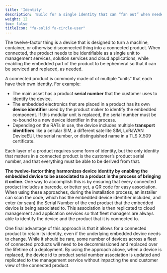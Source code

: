 ```yaml
---
title: 'Identity'
description: 'Build for a single identity that can “fan out” when needed.'
weight: 12
toc: false
titleIcon: "fa-solid fa-circle-user"
---
```


The twelve-factor thing is a device that is designed to turn a machine, container, or otherwise disconnected thing into a connected product. When connected, the product needs to be identifiable as a single unit to management services, solution services and cloud applications, while enabling the embedded part of the product to be ephemeral so that it can be serviced and replaced, as needed.

A connected product is commonly made of of multiple “units” that each have their own identity. For example:

- The main asset has a product **serial number** that the customer uses to identify the device.
- The embedded electronics that are placed in a product has its own **device identifier** used by the product maker to identify the embedded component. If this modular unit is replaced, the serial number must be re-bound to a new device identifier in the process.
- Depending on the RATs in use, the device includes multiple **transport identifiers** like a cellular SIM, a different satellite SIM, LoRaWAN DeviceEUI, the serial number, or distinguished name in a TLS X.509 certificate.

Each layer of a product requires some form of identity, but the only identity that matters in a connected product is the customer’s product serial number, and that everything must be able to be derived from that.

**The twelve-factor thing harmonizes device identity by enabling the embedded device to be associated to a product in the process of bringing it online**. One way to accomplish this is by ensuring that every connected product includes a barcode, or better yet, a QR code for easy association. When using these approaches, during the installation process, an installer can scan the code, which has the embedded device identifier included, and enter (or scan) the Serial Number of the end product that the embedded device is being associated to. This association is then replicated to cloud management and application services so that fleet managers are always able to identify the device and the product that it is connected to.

One final advantage of this approach is that it allows for a connected product to retain its identity, even if the underlying embedded device needs to change. While it should be rare, some number of devices across a fleet of connected products will need to be decommissioned and replaced over the lifetime of a deployment. By using the approach above, when a device is replaced, the device id to product serial number association is updated and replicated to the management service without impacting the end customer view of the connected product.
